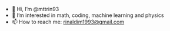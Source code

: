 - 👋 Hi, I’m @mttrin93
- 👀 I’m interested in math, coding, machine learning and physics 
- 📫 How to reach me: rinaldim1993@gmail.com

<!---
mttrin93/mttrin93 is a ✨ special ✨ repository because its `README.md` (this file) appears on your GitHub profile.
You can click the Preview link to take a look at your changes.
--->
